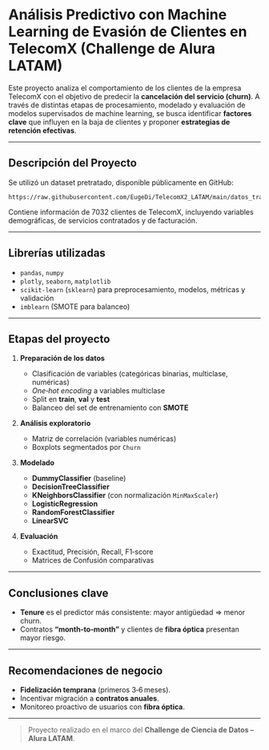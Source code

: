 # Análisis Predictivo con Machine Learning de Evasión de Clientes en TelecomX (Challenge de Alura LATAM)

Este proyecto analiza el comportamiento de los clientes de la empresa TelecomX con el objetivo de predecir la **cancelación del servicio (churn)**. A través de distintas etapas de procesamiento, modelado y evaluación de modelos supervisados de machine learning, se busca identificar **factores clave** que influyen en la baja de clientes y proponer **estrategias de retención efectivas**.

---

## Descripción del Proyecto

Se utilizó un dataset pretratado, disponible públicamente en GitHub:

```
https://raw.githubusercontent.com/EugeDi/TelecomX2_LATAM/main/datos_tratados.csv
```

Contiene información de 7032 clientes de TelecomX, incluyendo variables demográficas, de servicios contratados y de facturación.

---

## Librerías utilizadas

- `pandas`, `numpy`
- `plotly`, `seaborn`, `matplotlib`
- `scikit‑learn` (`sklearn`) para preprocesamiento, modelos, métricas y validación
- `imblearn` (SMOTE para balanceo)

---

## Etapas del proyecto

1. **Preparación de los datos**

   - Clasificación de variables (categóricas binarias, multiclase, numéricas)
   - _One‑hot encoding_ a variables multiclase
   - Split en **train**, **val** y **test**
   - Balanceo del set de entrenamiento con **SMOTE**

2. **Análisis exploratorio**

   - Matriz de correlación (variables numéricas)
   - Boxplots segmentados por `Churn`

3. **Modelado**

   - **DummyClassifier** (baseline)
   - **DecisionTreeClassifier**
   - **KNeighborsClassifier** (con normalización `MinMaxScaler`)
   - **LogisticRegression**
   - **RandomForestClassifier**
   - **LinearSVC**

4. **Evaluación**
   - Exactitud, Precisión, Recall, F1‑score
   - Matrices de Confusión comparativas

---

## Conclusiones clave

- **Tenure** es el predictor más consistente: mayor antigüedad ⇒ menor churn.
- Contratos **“month‑to‑month”** y clientes de **fibra óptica** presentan mayor riesgo.

---

## Recomendaciones de negocio

- **Fidelización temprana** (primeros 3‑6 meses).
- Incentivar migración a **contratos anuales**.
- Monitoreo proactivo de usuarios con **fibra óptica**.

---

> Proyecto realizado en el marco del **Challenge de Ciencia de Datos – Alura LATAM**.
